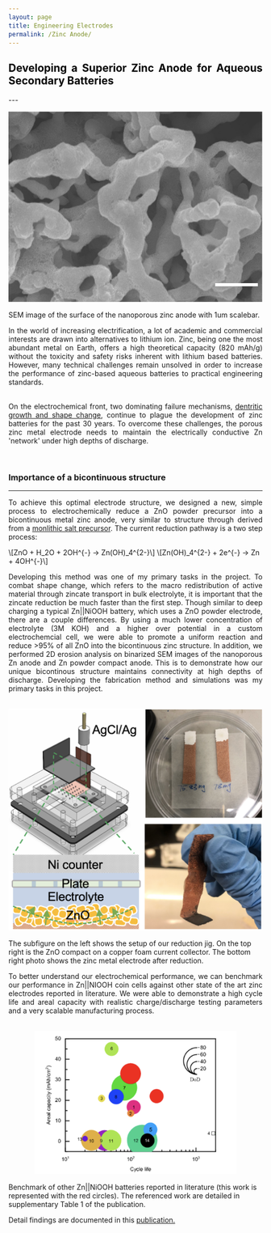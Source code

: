 ```yaml
---
layout: page
title: Engineering Electrodes
permalink: /Zinc Anode/
---
```


<script src="https://polyfill.io/v3/polyfill.min.js?features=es6"></script>
<script id="MathJax-script" async
        src="https://cdn.jsdelivr.net/npm/mathjax@3/es5/tex-mml-chtml.js">
</script>

<h2 style="color: #5e9ca0; text-align: justify;"><span style="color: #000000;">
  Developing a Superior Zinc Anode for Aqueous Secondary Batteries
</span></h2>
---
<br />

<p align="center">
  <img width="700" height="auto" src="/assets/closeup.jpg">
  <figcaption>SEM image of the surface of the nanoporous zinc anode with 1um scalebar. </figcaption>
</p>

<div align="justify">
In the world of increasing electrification, a lot of academic and commercial interests are drawn into alternatives to lithium ion.
Zinc, being one the most abundant metal on Earth, offers a high theoretical capacity (820 mAh/g) without the toxicity and safety risks inherent with lithium based batteries.
 However, many technical challenges remain unsolved in order to increase the performance of zinc-based aqueous batteries to practical engineering standards.

<br />
<br />

On the electrochemical front, two dominating failure mechanisms, <a href="https://doi.org/10.1016%2F0378-7753%2891%2980117-G">dentritic growth and shape change</a>, continue to plague the development
 of zinc batteries for the past 30 years. To overcome these challenges, the porous zinc metal electrode needs to maintain the electrically conductive Zn 'network' under high depths of discharge.

</div>

<br />


### Importance of a bicontinuous structure
---
<div align="justify">
To achieve this optimal electrode structure, we designed a new, simple process to electrochemically reduce a ZnO powder precursor into a bicontinuous metal zinc anode,
very similar to structure through derived from a <a href="https://pubs.acs.org/doi/10.1021/acsnano.9b09669">monlithic salt precursor</a>.
The current reduction pathway is a two step process:
</div>

<p>
  \[ZnO + H_2O + 2OH^{-} → Zn(OH)_4^{2-}\]
  \[Zn(OH)_4^{2-} + 2e^{-} → Zn + 4OH^{-}\]
</p>

<div align="justify">
Developing this method was one of my primary tasks in the project.
To combat shape change, which refers to the macro redistribution of active material through
zincate transport in bulk electrolyte, it is important that the zincate reduction be much
faster than the first step. Though similar to deep charging a typical Zn||NiOOH battery, which uses a ZnO powder electrode, there are a couple differences.
By using a much lower concentration of electrolyte (3M KOH) and a higher over potential in a custom electrochemcial cell,
we were able to promote a uniform reaction and reduce >95% of all ZnO into the bicontinuous zinc structure.
In addition, we performed 2D erosion analysis on binarized SEM images of the nanoporous Zn anode and Zn powder compact anode. This is to demonstrate how our unique bicontinous structure maintains connectivity
at high depths of discharge. Developing the fabrication method and simulations was my primary tasks in this project.

</div>

<br />

<p align="center">
  <img width="700" height="auto" src="/assets/yup.png">
  <figcaption>The subfigure on the left shows the setup of our reduction jig. On the top right is the ZnO compact on a copper foam current collector.
    The bottom right photo shows the zinc metal electrode after reduction. </figcaption>
</p>

<div align="justify">
To better understand our electrochemical performance, we can benchmark our performance in Zn||NIOOH coin cells against other state of the art zinc electrodes reported in literature.
We were able to demonstrate a high cycle life and areal capacity with realistic charge/discharge testing parameters and a very scalable manufacturing process.
</div>

<br />

<p align="center">
  <img width="400" height="auto" src="/assets/benchmark.png">
  <figcaption>Benchmark of other Zn||NiOOH batteries reported in literature (this work is represented with the red circles). The referenced work are detailed in supplementary Table 1 of the publication. </figcaption>
</p>


Detail findings are documented in this <a href="https://www.nature.com/articles/s41467-022-30616-w">publication.</a>
